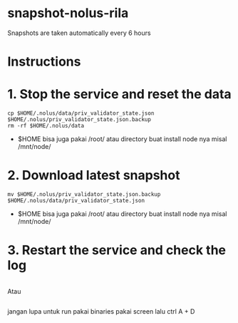 # snapshot-nolus-rila

Snapshots are taken automatically every 6 hours

# Instructions
# 1. Stop the service and reset the data
```sudo systemctl stop nolusd
cp $HOME/.nolus/data/priv_validator_state.json $HOME/.nolus/priv_validator_state.json.backup
rm -rf $HOME/.nolus/data
```
* $HOME bisa juga pakai /root/ atau directory buat install node nya misal /mnt/node/

# 2. Download latest snapshot
```curl -L https://snapshots.achannode.xyz/nolus-testnet/snapshot_latest.tar.lz4 | tar -Ilz4 -xf - -C $HOME/.nolus
mv $HOME/.nolus/priv_validator_state.json.backup $HOME/.nolus/data/priv_validator_state.json
```
* $HOME bisa juga pakai /root/ atau directory buat install node nya misal /mnt/node/

# 3. Restart the service and check the log
```sudo systemctl start nolusd && sudo journalctl -u nolusd -f --no-hostname -o cat
```
Atau
```nolusd start / nolusd --home /mnt/node start (apabila directory di /mnt/node)
``` 
jangan lupa untuk run pakai binaries pakai screen lalu ctrl A + D
